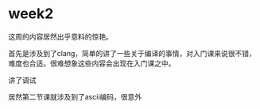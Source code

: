 # week2
这周的内容居然出乎意料的惊艳。

首先是涉及到了clang，简单的讲了一些关于编译的事情，对入门课来说很不错，难度也合适。很难想象这些内容会出现在入门课之中。

讲了调试

居然第二节课就涉及到了ascii编码，很意外